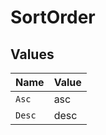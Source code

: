 # SortOrder


## Values

| Name   | Value  |
| ------ | ------ |
| `Asc`  | asc    |
| `Desc` | desc   |